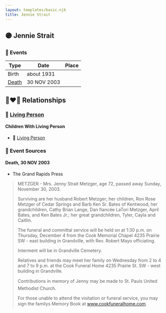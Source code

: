 ```yaml
---
layout: templates/basic.njk
title: Jennie Strait
---
```

## 🟣 Jennie Strait

### 📆 Events

Type | Date | Place
------ | ------ | ------
Birth | about 1931 |
[Death](#event-e073c803-bf71-4d6c-bd54-41d8b6ddc329) | 30 NOV 2003 |

## 👩‍❤️‍👨 Relationships

### 🔵 [Living Person](/people/2/25349238)

#### Children With Living Person
* 🔵 [Living Person](/people/7/77213200)
### 📰 Event Sources

#### <a id="event-e073c803-bf71-4d6c-bd54-41d8b6ddc329"></a> Death, 30 NOV 2003
* The Grand Rapids Press
>   
  > METZGER - Mrs. Jenny Strait Metzger, age 72, passed away Sunday, November 30, 2003.  
  >   
  > Surviving are her husband Robert Metzger; her children, Ron Rose Metzger of Cedar Springs and Barb Ken Sr. Bates of Kentwood; her grandchildren, Cathy Brian Lange, Dan fiancée LaTori Metzger, April Bates, and Ken Bates Jr.; her great grandchildren, Tyler, Cayla and Caitlin.  
  >   
  > The funeral and committal service will be held on at 1:30 p.m. on Thursday, December 4 from the Cook Memorial Chapel 4235 Prairie SW - east building in Grandville, with Rev. Robert Mayo officiating.  
  >   
  > Interment will be in Grandville Cemetery.  
  >   
  > Relatives and friends may meet her family on Wednesday from 2 to 4 and 7 to 9 p.m. at the Cook Funeral Home 4235 Prairie St. SW - west building in Grandville.  
  >   
  > Contributions in memory of Jenny may be made to St. Pauls United Methodist Church.  
  >   
  > For those unable to attend the visitation or funeral service, you may sign the familys Memory Book at www.cookfuneralhome.com.
